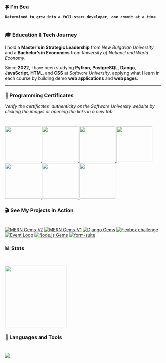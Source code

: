 ### 🍀 I'm Bea

**`Determined to grow into a full-stack developer, one commit at a time`**

#

### 🎓 **Education & Tech Journey**

I hold a **Master's in Strategic Leadership** from _New Bulgarian University_ and a **Bachelor's in Economics** from _University of National and World Economy_. 

Since **2022**, I have been studying **Python**, **PostgreSQL**, **Django**, **JavaScript**, **HTML**, and **CSS** at _Software University_, applying what I learn in each course by building demo **web applications** and **web pages**.

---

### 📜 Programming Certificates

*Verify the certificates' authenticity on the Software University website by clicking the images or opening the links in a new tab.*

#

<p align="left">
    <a href="https://softuni.bg/certificates/details/237923/b3ab2baa" target="_blank">
        <img src="https://res.cloudinary.com/dpgvbozrb/image/upload/v1743784909/htm-and-css_vpqxxa.png" width="116px" />
    </a> 
    <a href="https://softuni.bg/certificates/details/193787/03b13966">
        <img src="https://res.cloudinary.com/dpgvbozrb/image/upload/v1743784909/python-orm_yhdxlc.png" width="116px" />
    </a> 
    <a href="https://softuni.bg/certificates/details/185983/50925b30">
        <img src="https://res.cloudinary.com/dpgvbozrb/image/upload/v1743784909/postgre-sql_rriyf4.png" width="116px" />
    </a> 
    <a href="https://softuni.bg/certificates/details/180855/bb937ca4">
        <img src="https://res.cloudinary.com/dpgvbozrb/image/upload/v1743784909/python-oop_m4xe1d.png" width="116px" />
    </a>
    <a href="https://softuni.bg/certificates/details/173816/2932f905">
        <img src="https://res.cloudinary.com/dpgvbozrb/image/upload/v1743784910/python-advanced_nf2vyc.png" width="116px" />
    </a>
    <a href="https://softuni.bg/certificates/details/167232/525747d6">
        <img src="https://res.cloudinary.com/dpgvbozrb/image/upload/v1743784909/programming-fundamentals_iled2h.png" width="116px" />
    </a>
    <a href="https://softuni.bg/certificates/details/143335/0a97348e">
        <img src="https://res.cloudinary.com/dpgvbozrb/image/upload/v1743784909/programming-basics_wdkqsq.png" width="116px" />
    </a>
    <br>
</p>

### 🎬 See My Projects in Action

#

[![MERN Gems-V2](https://ytcards.demolab.com/?id=0aPSCCu5VB0&title=MERN+Gems+V2&lang=en&timestamp=0&background_color=%230d1117&title_color=%23ffffff&stats_color=%230d1117&max_title_lines=1&width=250&border_radius=5 "MERN Gems-V2")](https://youtu.be/0aPSCCu5VB0)
[![MERN Gems-V1](https://ytcards.demolab.com/?id=MTtAupdKb5A&title=MERN+Gems+V1&lang=en&timestamp=0&background_color=%230d1117&title_color=%23ffffff&stats_color=%230d1117&max_title_lines=1&width=250&border_radius=5 "MERN Gems-V1")](https://youtu.be/MTtAupdKb5A)
[![Django Gems](https://ytcards.demolab.com/?id=RCQqE-m7bb0&title=Django+Gems&lang=en&timestamp=0&background_color=%230d1117&title_color=%23ffffff&stats_color=%230d1117&max_title_lines=1&width=250&border_radius=5 "Django Gems")](https://youtu.be/RCQqE-m7bb0)
[![Flexbox challenge](https://ytcards.demolab.com/?id=RDATsh-SHCE&title=Flexbox+Challenge&lang=en&timestamp=0&background_color=%230d1117&title_color=%23ffffff&stats_color=%230d1117&max_title_lines=1&width=250&border_radius=5 "Flexbox challenge")](https://youtu.be/RDATsh-SHCE)
[![Event Loop](https://ytcards.demolab.com/?id=LX0Mky7DvFc&title=Event+Loop&lang=en&timestamp=0&background_color=%230d1117&title_color=%23ffffff&stats_color=%230d1117&max_title_lines=1&width=250&border_radius=5 "Event Loop")](https://youtu.be/LX0Mky7DvFc)
[![Node.js Gems](https://ytcards.demolab.com/?id=G62I2oleWCg&title=Node.js+Gems&lang=en&timestamp=0&background_color=%230d1117&title_color=%23ffffff&stats_color=%230d1117&max_title_lines=1&width=250&border_radius=5 "Node.js Gems")](https://youtu.be/G62I2oleWCg)
[![form-suite](https://ytcards.demolab.com/?id=3qK27YcqFSs&title=form-suite&lang=en&timestamp=0&background_color=%230d1117&title_color=%23ffffff&stats_color=%230d1117&max_title_lines=1&width=250&border_radius=5 "form-suite")](https://www.youtube.com/watch?v=3qK27YcqFSs)




### 📊 Stats

#

<a href="https://github.com/anuraghazra/convoychat">
  <img height=200 align="center" src="https://github-readme-stats.vercel.app/api/top-langs/?username=beatrisilieva&layout=compact&langs_count=10&theme=omni&card_width=320&hide=Ruby" />
</a>

### 🧰 Languages and Tools

# 

<div align="left">
    <img src="https://skillicons.dev/icons?i=javascript,python,html,css,sass,react,express,django,nodejs,jest,postgresql,mongodb,vscode,pycharm,postman,aws,cloudflare,firebase,githubactions,docker,devto" />
</div>

